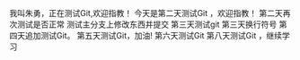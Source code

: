 我叫朱勇，正在测试Git,欢迎指教！
今天是第二天测试Git ，欢迎指教！
第二天再次测试是否正常
测试主分支上修改东西并提交
第三天测试git
第三天换行符号
第四天追加测试Git。
第五天测试Git，加油!
 第六天测试Git 
 第八天测试Git ，继续学习
